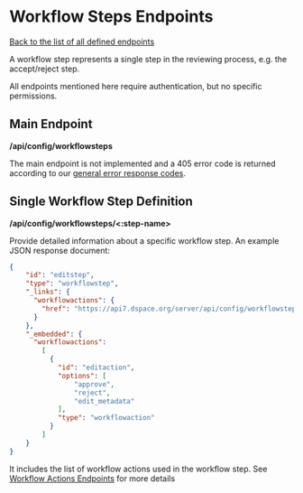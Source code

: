 # Workflow Steps Endpoints
[Back to the list of all defined endpoints](endpoints.md)

A workflow step represents a single step in the reviewing process, e.g. the accept/reject step.  

All endpoints mentioned here require authentication, but no specific permissions.

## Main Endpoint
**/api/config/workflowsteps**   

The main endpoint is not implemented and a 405 error code is returned according to our [general error response codes](README.md#Error-codes).

## Single Workflow Step Definition
**/api/config/workflowsteps/<:step-name>**

Provide detailed information about a specific workflow step. An example JSON response document:
```json
{
  	"id": "editstep",
  	"type": "workflowstep",
    "_links": {
      "workflowactions": {
        "href": "https://api7.dspace.org/server/api/config/workflowsteps/<:step-name>/workflowactions"
      }
    },
    "_embedded": {
      "workflowactions": 
        [
          {
            "id": "editaction",
            "options": [
                "approve",
                "reject",
                "edit_metadata"
            ],
            "type": "workflowaction"
          }
        ]
    }
}
```

It includes the list of workflow actions used in the workflow step. See [Workflow Actions Endpoints](workflowactions.md) for more details
